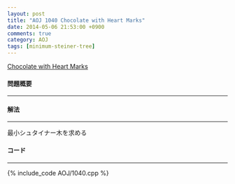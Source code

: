 ```yaml
---
layout: post
title: "AOJ 1040 Chocolate with Heart Marks"
date: 2014-05-06 21:53:00 +0900
comments: true
category: AOJ
tags: [minimum-steiner-tree]
---
```


[Chocolate with Heart Marks](http://judge.u-aizu.ac.jp/onlinejudge/description.jsp?id=1040)

#### 問題概要

****

#### 解法

****

最小シュタイナー木を求める

#### コード

****

{% include_code AOJ/1040.cpp %}

